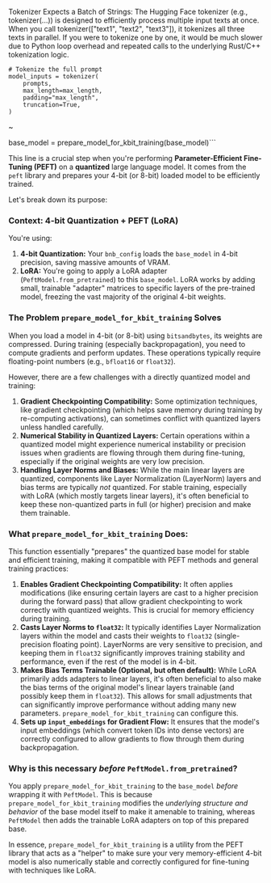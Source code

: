 Tokenizer Expects a Batch of Strings: The Hugging Face tokenizer (e.g., tokenizer(...)) is designed to efficiently process multiple input texts at once. When you call tokenizer(["text1", "text2", "text3"]), it tokenizes all three texts in parallel. If you were to tokenize one by one, it would be much slower due to Python loop overhead and repeated calls to the underlying Rust/C++ tokenization logic.

    # Tokenize the full prompt
    model_inputs = tokenizer(
        prompts,
        max_length=max_length,
        padding="max_length",
        truncation=True,
    )

~

base_model = prepare_model_for_kbit_training(base_model)```

This line is a crucial step when you're performing **Parameter-Efficient Fine-Tuning (PEFT)** on a **quantized** large language model. It comes from the `peft` library and prepares your 4-bit (or 8-bit) loaded model to be efficiently trained.

Let's break down its purpose:

### Context: 4-bit Quantization + PEFT (LoRA)

You're using:
1.  **4-bit Quantization:** Your `bnb_config` loads the `base_model` in 4-bit precision, saving massive amounts of VRAM.
2.  **LoRA:** You're going to apply a LoRA adapter (`PeftModel.from_pretrained`) to this `base_model`. LoRA works by adding small, trainable "adapter" matrices to specific layers of the pre-trained model, freezing the vast majority of the original 4-bit weights.

### The Problem `prepare_model_for_kbit_training` Solves

When you load a model in 4-bit (or 8-bit) using `bitsandbytes`, its weights are compressed. During training (especially backpropagation), you need to compute gradients and perform updates. These operations typically require floating-point numbers (e.g., `bfloat16` or `float32`).

However, there are a few challenges with a directly quantized model and training:

1.  **Gradient Checkpointing Compatibility:** Some optimization techniques, like gradient checkpointing (which helps save memory during training by re-computing activations), can sometimes conflict with quantized layers unless handled carefully.
2.  **Numerical Stability in Quantized Layers:** Certain operations within a quantized model might experience numerical instability or precision issues when gradients are flowing through them during fine-tuning, especially if the original weights are very low precision.
3.  **Handling Layer Norms and Biases:** While the main linear layers are quantized, components like Layer Normalization (LayerNorm) layers and bias terms are typically *not* quantized. For stable training, especially with LoRA (which mostly targets linear layers), it's often beneficial to keep these non-quantized parts in full (or higher) precision and make them trainable.

### What `prepare_model_for_kbit_training` Does:

This function essentially "prepares" the quantized base model for stable and efficient training, making it compatible with PEFT methods and general training practices:

1.  **Enables Gradient Checkpointing Compatibility:** It often applies modifications (like ensuring certain layers are cast to a higher precision during the forward pass) that allow gradient checkpointing to work correctly with quantized weights. This is crucial for memory efficiency during training.
2.  **Casts Layer Norms to `float32`:** It typically identifies Layer Normalization layers within the model and casts their weights to `float32` (single-precision floating point). LayerNorms are very sensitive to precision, and keeping them in `float32` significantly improves training stability and performance, even if the rest of the model is in 4-bit.
3.  **Makes Bias Terms Trainable (Optional, but often default):** While LoRA primarily adds adapters to linear layers, it's often beneficial to also make the bias terms of the original model's linear layers trainable (and possibly keep them in `float32`). This allows for small adjustments that can significantly improve performance without adding many new parameters. `prepare_model_for_kbit_training` can configure this.
4.  **Sets up `input_embeddings` for Gradient Flow:** It ensures that the model's input embeddings (which convert token IDs into dense vectors) are correctly configured to allow gradients to flow through them during backpropagation.

### Why is this necessary *before* `PeftModel.from_pretrained`?

You apply `prepare_model_for_kbit_training` to the `base_model` *before* wrapping it with `PeftModel`. This is because `prepare_model_for_kbit_training` modifies the *underlying structure and behavior* of the base model itself to make it amenable to training, whereas `PeftModel` then adds the trainable LoRA adapters on top of this prepared base.

In essence, `prepare_model_for_kbit_training` is a utility from the PEFT library that acts as a "helper" to make sure your very memory-efficient 4-bit model is also numerically stable and correctly configured for fine-tuning with techniques like LoRA.